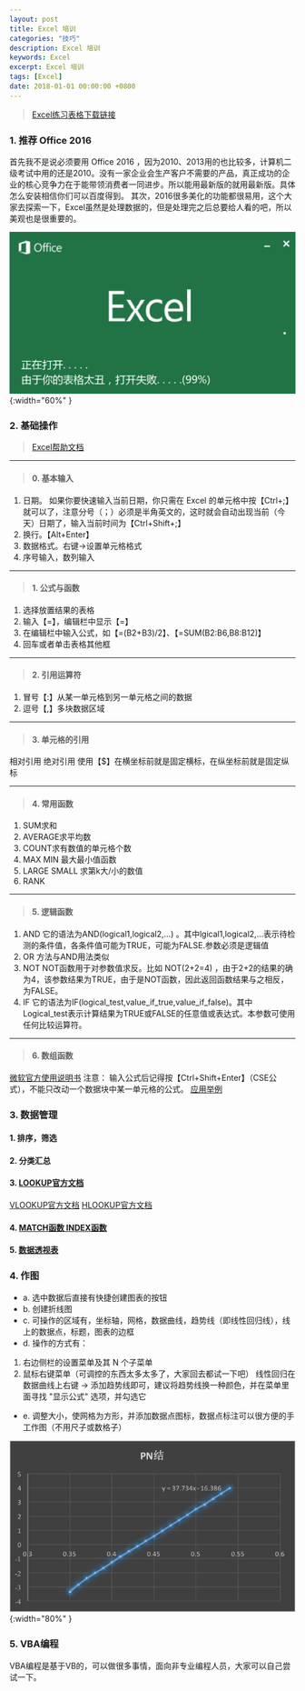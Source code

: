 ```yaml
---
layout: post
title: Excel 培训
categories: "技巧"
description: Excel 培训
keywords: Excel
excerpt: Excel 培训
tags: [Excel]
date: 2018-01-01 00:00:00 +0800
---
```



> [Excel练习表格下载链接](http://pan.baidu.com/share/link?shareid=1822132744&uk=1571196685)


### 1. 推荐 Office 2016

首先我不是说必须要用 Office 2016 ，因为2010、2013用的也比较多，计算机二级考试中用的还是2010。没有一家企业会生产客户不需要的产品，真正成功的企业的核心竞争力在于能带领消费者一同进步。所以能用最新版的就用最新版。具体怎么安装相信你们可以百度得到。
其次，2016很多美化的功能都很易用，这个大家去探索一下，Excel虽然是处理数据的，但是处理完之后总要给人看的吧，所以美观也是很重要的。

![excel1.png](/images/post/excel/1.png){:width="60%" }


### 2. 基础操作

> [Excel帮助文档](https://support.office.com/zh-cn/excel)

---

> #### 0. 基本输入
1. 日期。 如果你要快速输入当前日期，你只需在 Excel 的单元格中按【Ctrl+;】就可以了，注意分号（；）必须是半角英文的，这时就会自动出现当前（今天）日期了，输入当前时间为【Ctrl+Shift+;】
2. 换行。【Alt+Enter】
3. 数据格式。右键->设置单元格格式
4. 序号输入，数列输入

---

> #### 1. 公式与函数
1. 选择放置结果的表格
2. 输入【=】，编辑栏中显示【=】
3. 在编辑栏中输入公式，如【=(B2+B3)/2】、【=SUM(B2:B6,B8:B12)】
4. 回车或者单击表格其他框

---

> #### 2. 引用运算符
1. 冒号【:】从某一单元格到另一单元格之间的数据
2. 逗号【,】多块数据区域

---

> #### 3. 单元格的引用
相对引用
绝对引用
使用【$】在横坐标前就是固定横标，在纵坐标前就是固定纵标

---

> #### 4. 常用函数
1. SUM求和
2. AVERAGE求平均数
3. COUNT求有数值的单元格个数
4. MAX MIN 最大最小值函数
5. LARGE SMALL 求第k大/小的数值
6. RANK

---

> #### 5. 逻辑函数
1. AND 它的语法为AND(logical1,logical2,...) 。其中lgical1,logical2,...表示待检测的条件值，各条件值可能为TRUE，可能为FALSE.参数必须是逻辑值
2. OR 方法与AND用法类似
3. NOT NOT函数用于对参数值求反。比如 NOT(2+2=4) ，由于2+2的结果的确
为4，该参数结果为TRUE，由于是NOT函数，因此返回函数结果与之相反，为FALSE。
4. IF 
它的语法为IF(logical\_test,value\_if\_true,value\_if\_false)。其中Logical\_test表示计算结果为TRUE或FALSE的任意值或表达式。本参数可使用任何比较运算符。

---

> #### 6. 数组函数
[微软官方使用说明书](https://support.office.com/zh-cn/article/%E6%95%B0%E7%BB%84%E5%85%AC%E5%BC%8F%E6%8C%87%E5%8D%97%E5%92%8C%E7%A4%BA%E4%BE%8B-3be0c791-3f89-4644-a062-8e6e9ecee523)
注意： 输入公式后记得按【Ctrl+Shift+Enter】（CSE公式），不能只改动一个数据块中某一单元格的公式。
[应用举例](http://windyli.blog.51cto.com/1300305/306009)


### 3. 数据管理

#### 1. 排序，筛选
#### 2. 分类汇总
#### 3. [LOOKUP官方文档](https://support.office.com/zh-cn/article/LOOKUP-%E5%87%BD%E6%95%B0-446d94af-663b-451d-8251-369d5e3864cb) 
[VLOOKUP官方文档](https://support.office.com/zh-cn/article/VLOOKUP-%E5%87%BD%E6%95%B0-0bbc8083-26fe-4963-8ab8-93a18ad188a1)
[HLOOKUP官方文档](https://support.office.com/zh-cn/article/HLOOKUP-%E5%87%BD%E6%95%B0-a3034eec-b719-4ba3-bb65-e1ad662ed95f?ui=zh-CN&rs=zh-CN&ad=CN)
#### 4. [MATCH函数 INDEX函数](http://wenku.baidu.com/view/0260776f561252d380eb6e8a.html)
#### 5. [数据透视表](https://www.zhihu.com/question/22484899)

### 4. 作图

* a. 选中数据后直接有快捷创建图表的按钮
* b. 创建折线图
* c. 可操作的区域有，坐标轴，网格，数据曲线，趋势线（即线性回归线），线上的数据点，标题，图表的边框
* d. 操作的方式有：
1. 右边侧栏的设置菜单及其 N 个子菜单 
2. 鼠标右键菜单（可调控的东西太多太多了，大家回去都试一下吧）
线性回归在数据曲线上右键 -> 添加趋势线即可，建议将趋势线换一种颜色，并在菜单里面寻找 "显示公式" 选项，并勾选它
* e. 调整大小，使网格为方形，并添加数据点图标，数据点标注可以很方便的手工作图（不用尺子或数格子）

![图片 1.png](/images/post/excel/2.png){:width="80%" }


### 5. VBA编程

VBA编程是基于VB的，可以做很多事情，面向非专业编程人员，大家可以自己尝试一下。

